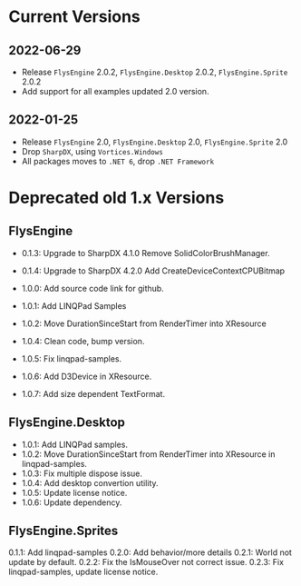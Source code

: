 # Current Versions

## 2022-06-29
* Release `FlysEngine` 2.0.2, `FlysEngine.Desktop` 2.0.2, `FlysEngine.Sprite` 2.0.2
* Add support for all examples updated 2.0 version. 

## 2022-01-25
* Release `FlysEngine` 2.0, `FlysEngine.Desktop` 2.0, `FlysEngine.Sprite` 2.0
* Drop `SharpDX`, using `Vortices.Windows`
* All packages moves to `.NET 6`, drop `.NET Framework`

# Deprecated old 1.x Versions

## FlysEngine
* 0.1.3:
  Upgrade to SharpDX 4.1.0
  Remove SolidColorBrushManager.

* 0.1.4:
  Upgrade to SharpDX 4.2.0
  Add CreateDeviceContextCPUBitmap

* 1.0.0: Add source code link for github.
* 1.0.1: Add LINQPad Samples
* 1.0.2: Move DurationSinceStart from RenderTimer into XResource
* 1.0.4: Clean code, bump version.
* 1.0.5: Fix linqpad-samples.
* 1.0.6: Add D3Device in XResource.
* 1.0.7: Add size dependent TextFormat.

## FlysEngine.Desktop
* 1.0.1: Add LINQPad samples.
* 1.0.2: Move DurationSinceStart from RenderTimer into XResource in linqpad-samples.
* 1.0.3: Fix multiple dispose issue.
* 1.0.4: Add desktop convertion utility.
* 1.0.5: Update license notice.
* 1.0.6: Update dependency.

## FlysEngine.Sprites
0.1.1: Add linqpad-samples
0.2.0: Add behavior/more details
0.2.1: World not update by default.
0.2.2: Fix the IsMouseOver not correct issue.
0.2.3: Fix linqpad-samples, update license notice.